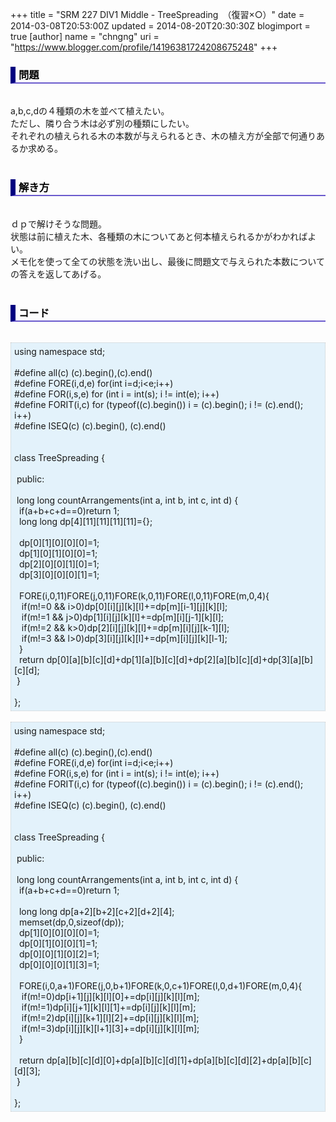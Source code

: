 +++
title = "SRM 227 DIV1 Middle - TreeSpreading　（復習×○）"
date = 2014-03-08T20:53:00Z
updated = 2014-08-20T20:30:30Z
blogimport = true 
[author]
	name = "chngng"
	uri = "https://www.blogger.com/profile/14196381724208675248"
+++

<div dir="ltr" style="text-align: left;" trbidi="on"><h3 style="border-bottom: 2px solid slateblue; border-left: 8px solid navy; color: black; padding: 0px 0px 1px 5px;">問題 </h3><br />a,b,c,dの４種類の木を並べて植えたい。<br />ただし、隣り合う木は必ず別の種類にしたい。<br />それぞれの植えられる木の本数が与えられるとき、木の植え方が全部で何通りあるか求める。<br /><br /><h3 style="border-bottom: 2px solid slateblue; border-left: 8px solid navy; color: black; padding: 0px 0px 1px 5px;">解き方 </h3><br />ｄｐで解けそうな問題。<br />状態は前に植えた木、各種類の木についてあと何本植えられるかがわかればよい。<br />メモ化を使って全ての状態を洗い出し、最後に問題文で与えられた本数についての答えを返してあげる。<br /><br /><h3 style="border-bottom: 2px solid slateblue; border-left: 8px solid navy; color: black; padding: 0px 0px 1px 5px;">コード </h3><br /><div style="background-color: #e3f2fb; border: 1px dotted #CCCCCC; padding: 5px;">using namespace std;<br /><br />#define all(c) (c).begin(),(c).end()<br />#define FORE(i,d,e) for(int i=d;i&lt;e;i++)<br />#define FOR(i,s,e) for (int i = int(s); i != int(e); i++)<br />#define FORIT(i,c) for (typeof((c).begin()) i = (c).begin(); i != (c).end(); i++)<br />#define ISEQ(c) (c).begin(), (c).end()<br /><br /><br />class TreeSpreading {<br /><br /><span class="Apple-tab-span" style="white-space: pre;"> </span>public:<br /><br /><span class="Apple-tab-span" style="white-space: pre;"> </span>long long countArrangements(int a, int b, int c, int d) {<br /><span class="Apple-tab-span" style="white-space: pre;">  </span>if(a+b+c+d==0)return 1;<br /><span class="Apple-tab-span" style="white-space: pre;">  </span>long long dp[4][11][11][11][11]={};<br /><br /><span class="Apple-tab-span" style="white-space: pre;">  </span>dp[0][1][0][0][0]=1;<br /><span class="Apple-tab-span" style="white-space: pre;">  </span>dp[1][0][1][0][0]=1;<br /><span class="Apple-tab-span" style="white-space: pre;">  </span>dp[2][0][0][1][0]=1;<br /><span class="Apple-tab-span" style="white-space: pre;">  </span>dp[3][0][0][0][1]=1;<br /><br /><span class="Apple-tab-span" style="white-space: pre;">  </span>FORE(i,0,11)FORE(j,0,11)FORE(k,0,11)FORE(l,0,11)FORE(m,0,4){<br /><span class="Apple-tab-span" style="white-space: pre;">   </span>if(m!=0 &amp;&amp; i&gt;0)dp[0][i][j][k][l]+=dp[m][i-1][j][k][l];<br /><span class="Apple-tab-span" style="white-space: pre;">   </span>if(m!=1 &amp;&amp; j&gt;0)dp[1][i][j][k][l]+=dp[m][i][j-1][k][l];<br /><span class="Apple-tab-span" style="white-space: pre;">   </span>if(m!=2 &amp;&amp; k&gt;0)dp[2][i][j][k][l]+=dp[m][i][j][k-1][l];<br /><span class="Apple-tab-span" style="white-space: pre;">   </span>if(m!=3 &amp;&amp; l&gt;0)dp[3][i][j][k][l]+=dp[m][i][j][k][l-1];<br /><span class="Apple-tab-span" style="white-space: pre;">  </span>}<br /><span class="Apple-tab-span" style="white-space: pre;">  </span>return dp[0][a][b][c][d]+dp[1][a][b][c][d]+dp[2][a][b][c][d]+dp[3][a][b][c][d];<br /><span class="Apple-tab-span" style="white-space: pre;"> </span>}<br /><br />};</div><br /><div style="background-color: #e3f2fb; border: 1px dotted #CCCCCC; padding: 5px;">using namespace std;<br /><br />#define all(c) (c).begin(),(c).end()<br />#define FORE(i,d,e) for(int i=d;i&lt;e;i++)<br />#define FOR(i,s,e) for (int i = int(s); i != int(e); i++)<br />#define FORIT(i,c) for (typeof((c).begin()) i = (c).begin(); i != (c).end(); i++)<br />#define ISEQ(c) (c).begin(), (c).end()<br /><br /><br />class TreeSpreading {<br /><br /><span class="Apple-tab-span" style="white-space: pre;"> </span>public:<br /><br /><span class="Apple-tab-span" style="white-space: pre;"> </span>long long countArrangements(int a, int b, int c, int d) {<br /><span class="Apple-tab-span" style="white-space: pre;">  </span>if(a+b+c+d==0)return 1;<br /><br /><span class="Apple-tab-span" style="white-space: pre;">  </span>long long dp[a+2][b+2][c+2][d+2][4];<br /><span class="Apple-tab-span" style="white-space: pre;">  </span>memset(dp,0,sizeof(dp));<br /><span class="Apple-tab-span" style="white-space: pre;">  </span>dp[1][0][0][0][0]=1;<br /><span class="Apple-tab-span" style="white-space: pre;">  </span>dp[0][1][0][0][1]=1;<br /><span class="Apple-tab-span" style="white-space: pre;">  </span>dp[0][0][1][0][2]=1;<br /><span class="Apple-tab-span" style="white-space: pre;">  </span>dp[0][0][0][1][3]=1;<br /><br /><span class="Apple-tab-span" style="white-space: pre;">  </span>FORE(i,0,a+1)FORE(j,0,b+1)FORE(k,0,c+1)FORE(l,0,d+1)FORE(m,0,4){<br /><span class="Apple-tab-span" style="white-space: pre;">   </span>if(m!=0)dp[i+1][j][k][l][0]+=dp[i][j][k][l][m];<br /><span class="Apple-tab-span" style="white-space: pre;">   </span>if(m!=1)dp[i][j+1][k][l][1]+=dp[i][j][k][l][m];<br /><span class="Apple-tab-span" style="white-space: pre;">   </span>if(m!=2)dp[i][j][k+1][l][2]+=dp[i][j][k][l][m];<br /><span class="Apple-tab-span" style="white-space: pre;">   </span>if(m!=3)dp[i][j][k][l+1][3]+=dp[i][j][k][l][m];<br /><span class="Apple-tab-span" style="white-space: pre;">  </span>}<br /><br /><span class="Apple-tab-span" style="white-space: pre;">  </span>return dp[a][b][c][d][0]+dp[a][b][c][d][1]+dp[a][b][c][d][2]+dp[a][b][c][d][3];<br /><span class="Apple-tab-span" style="white-space: pre;"> </span>}<br /><br />};</div></div>
